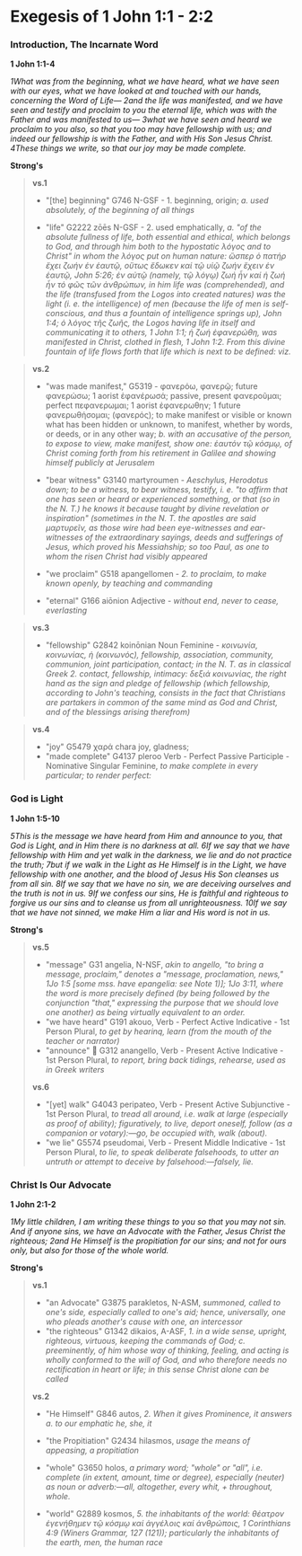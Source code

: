 # Exegesis of 1 John 1:1 - 2:2

### Introduction, The Incarnate Word
**1 John 1:1-4**

*1What was from the beginning, what we have heard, what we have seen with our eyes, what we have looked at and touched with our hands, concerning the Word of Life— 2and the life was manifested, and we have seen and testify and proclaim to you the eternal life, which was with the Father and was manifested to us— 3what we have seen and heard we proclaim to you also, so that you too may have fellowship with us; and indeed our fellowship is with the Father, and with His Son Jesus Christ. 4These things we write, so that our joy may be made complete.*

**Strong's**

> **vs.1**
> - "[the] beginning" G746 N-GSF - 1. beginning, origin;
> *a. used absolutely, of the beginning of all things*
>
> - "life" G2222 zōēs N-GSF - 2. used emphatically,
> *a. "of the absolute fullness of life, both essential and ethical, which belongs to God, and through him both to the hypostatic λόγος and to Christ" in whom the λόγος put on human nature: ὥσπερ ὁ πατήρ ἔχει ζωήν ἐν ἑαυτῷ, οὕτως ἔδωκεν καί τῷ υἱῷ ζωήν ἔχειν ἐν ἑαυτῷ, John 5:26; ἐν αὐτῷ (namely, τῷ λόγῳ) ζωή ἦν καί ἡ ζωή ἦν τό φῶς τῶν ἀνθρώπων, in him life was (comprehended), and the life (transfused from the Logos into created natures) was the light (i. e. the intelligence) of men (because the life of men is self-conscious, and thus a fountain of intelligence springs up), John 1:4; ὁ λόγος τῆς ζωῆς, the Logos having life in itself and communicating it to others, 1 John 1:1; ἡ ζωή ἐφανερώθη, was manifested in Christ, clothed in flesh, 1 John 1:2. From this divine fountain of life flows forth that life which is next to be defined: viz.*

> **vs.2**
> - "was made manifest," G5319 - φανερόω, φανερῷ; future φανερώσω; 1 aorist ἐφανέρωσά; passive, present φανεροῦμαι; perfect πεφανερωμαι; 1 aorist ἐφανερωθην; 1 future φανερωθήσομαι; (φανερός); to make manifest or visible or known what has been hidden or unknown, to manifest, whether by words, or deeds, or in any other way;
> *b. with an accusative of the person, to expose to view, make manifest, show one: ἑαυτόν τῷ κόσμῳ, of Christ coming forth from his retirement in Galilee and showing himself publicly at Jerusalem*
>
> - "bear witness" G3140 martyroumen - *Aeschylus, Herodotus down; to be a witness, to bear witness, testify, i. e. "to affirm that one has seen or heard or experienced something, or that (so in the N. T.) he knows it because taught by divine revelation or inspiration" (sometimes in the N. T. the apostles are said μαρτυρεῖν, as those wire had been eye-witnesses and ear-witnesses of the extraordinary sayings, deeds and sufferings of Jesus, which proved his Messiahship; so too Paul, as one to whom the risen Christ had visibly appeared*
>
> - "we proclaim" G518 apangellomen - *2. to proclaim, to make known openly, by teaching and commanding*
>
> - "eternal" G166 aiōnion Adjective - *without end, never to cease, everlasting*

> **vs.3**
> - "fellowship" G2842 koinōnian Noun Feminine - *κοινωνία, κοινωνίας, ἡ (κοινωνός), fellowship, association, community, communion, joint participation, contact; in the N. T. as in classical Greek*
> *2. contact, fellowship, intimacy: δεξιά κοινωνίας, the right hand as the sign and pledge of fellowship (which fellowship, according to John's teaching, consists in the fact that Christians are partakers in common of the same mind as God and Christ, and of the blessings arising therefrom)*

> **vs.4**
> - "joy" G5479 χαρά chara joy, gladness;
> - "made complete" G4137 pleroo Verb - Perfect Passive Participle - Nominative Singular Feminine, *to make complete in every particular; to render perfect:*

### God is Light
**1 John 1:5-10**

*5This is the message we have heard from Him and announce to you, that God is Light, and in Him there is no darkness at all. 6If we say that we have fellowship with Him and yet walk in the darkness, we lie and do not practice the truth; 7but if we walk in the Light as He Himself is in the Light, we have fellowship with one another, and the blood of Jesus His Son cleanses us from all sin. 8If we say that we have no sin, we are deceiving ourselves and the truth is not in us. 9If we confess our sins, He is faithful and righteous to forgive us our sins and to cleanse us from all unrighteousness. 10If we say that we have not sinned, we make Him a liar and His word is not in us.*

**Strong's**
> **vs.5**
> - "message" G31 angelia, N-NSF, *akin to angello, "to bring a message, proclaim," denotes a "message, proclamation, news," 1Jo 1:5 [some mss. have epangelia: see Note 1)]; 1Jo 3:11, where the word is more precisely defined (by being followed by the conjunction "that," expressing the purpose that we should love one another) as being virtually equivalent to an order.*
> - "we have heard" G191 akouo, Verb - Perfect Active Indicative - 1st Person Plural, *to get by hearinq, learn (from the mouth of the teacher or narrator)*
> - "announce" 📣 G312 anangello, Verb - Present Active Indicative - 1st Person Plural, *to report, bring back tidings, rehearse, used as in Greek writers*
>
> **vs.6**
> - "[yet] walk" G4043 peripateo, Verb - Present Active Subjunctive - 1st Person Plural, *to tread all around, i.e. walk at large (especially as proof of ability); figuratively, to live, deport oneself, follow (as a companion or votary):—go, be occupied with, walk (about).*
> - "we lie" G5574 pseudomai, Verb - Present Middle Indicative - 1st Person Plural, *to lie, to speak deliberate falsehoods, to utter an untruth or attempt to deceive by falsehood:—falsely, lie.*

### Christ Is Our Advocate
**1 John 2:1-2**

*1My little children, I am writing these things to you so that you may not sin. And if anyone sins, we have an Advocate with the Father, Jesus Christ the righteous; 2and He Himself is the propitiation for our sins; and not for ours only, but also for those of the whole world.*

**Strong's**
> **vs.1**
> - "an Advocate" G3875 parakletos, N-ASM, *summoned, called to one's side, especially called to one's aid; hence, universally, one who pleads another's cause with one, an intercessor*
> - "the righteous" G1342 dikaios, A-ASF, *1. in a wide sense, upright, righteous, virtuous, keeping the commands of God;*
> *c. preeminently, of him whose way of thinking, feeling, and acting is wholly conformed to the will of God, and who therefore needs no rectification in heart or life; in this sense Christ alone can be called*
>
> **vs.2**
> - "He Himself" G846 autos, *2. When it gives Prominence, it answers*
> *a. to our emphatic he, she, it*
>
> - "the Propitiation" G2434 hilasmos, *usage the means of appeasing, a propitiation*
> - "whole" G3650 holos, *a primary word; "whole" or "all", i.e. complete (in extent, amount, time or degree), especially (neuter) as noun or adverb:—all, altogether, every whit, + throughout, whole.*
> - "world" G2889 kosmos, *5. the inhabitants of the world: θέατρον ἐγενήθημεν τῷ κόσμῳ καί ἀγγέλοις καί ἀνθρώποις, 1 Corinthians 4:9 (Winers Grammar, 127 (121)); particularly the inhabitants of the earth, men, the human race*
